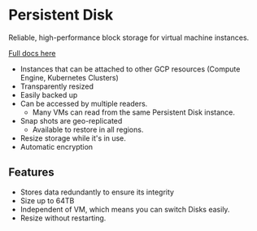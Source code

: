# Persistent Disk

Reliable, high-performance block storage for virtual machine instances.

[Full docs here](https://cloud.google.com/persistent-disk/)

* Instances that can be attached to other GCP resources (Compute Engine, Kubernetes Clusters)
* Transparently resized
* Easily backed up
* Can be accessed by multiple readers.
    * Many VMs can read from the same Persistent Disk instance.
* Snap shots are geo-replicated
    * Available to restore in all regions.
* Resize storage while it's in use.
* Automatic encryption


## Features
* Stores data redundantly to ensure its integrity
* Size up to 64TB
* Independent of VM, which means you can switch Disks easily.
* Resize without restarting.